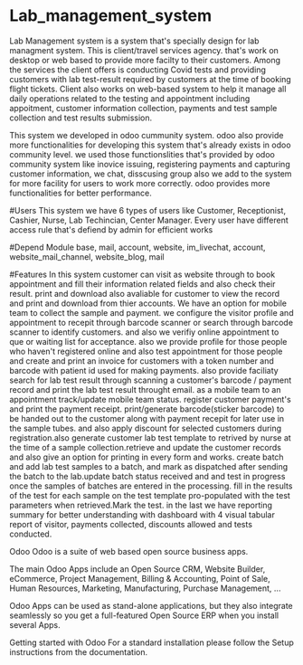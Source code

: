 # Lab_management_system
Lab Management system is a system that's specially design for lab managment system.
This is client/travel services agency. that's work on desktop or web based to provide more facilty to their customers.
Among the services the client offers is conducting Covid tests and providing customers with lab test-result required by customers at the time of booking flight tickets.
Client also works on web-based system to help it manage all daily operations related to the testing and appointment including appoitment, customer information collection, payments and test sample collection and test results submission.

This system we developed in odoo cummunity system.
odoo also provide more functionalities for developing this system that's already exists in odoo community level.
we used those functionslities that's provided by odoo community system like inovice issuing, registering payments and capturing customer information, we chat, disscusing group also we add to the system for more facility for users to work more correctly. odoo provides more functionalities for better performance.



#Users
This system we have 6 types of users like Customer, Receptionist, Cashier, Nurse, Lab Techincian, Center Manager.
Every user have different access rule that's defiend by admin for efficient works


#Depend Module
base, mail, account, website, im_livechat, account, website_mail_channel, website_blog, mail
   


#Features
In this system customer can visit as website through to book appointment and fill their information related fields and also check their result. print and download also avaliable for customer to view the record and print and download from thier accounts. We have an option for mobile team to collect the sample and payment.
we configure the visitor profile and appointment to recepit  through barcode scanner or search through barcode scanner to identify customers. and also we verifiy online appointment to que or waiting list for acceptance. also we provide profile for those people who haven't registered online and also test appointment for those people and create and print  an invoice for customers with a token number and barcode with patient id used for making payments. also provide faciliaty search for lab test result through scanning a customer's barcode / payment record and print the lab test result throught email. as a mobile team to an appointment track/update mobile team status. register customer payment's and print the payment receipt. print/generate barcode(sticker barcode) to be handed out to the customer along with payment recepit for later use in the sample tubes. and also apply discount for selected customers during registration.also generate customer lab test template to retrived by nurse at the time of a sample collection.retrieve and update the customer records and also give an option for printing in every form and works.
create batch and add lab test samples to a batch, and mark as dispatched after sending the batch to the lab.update batch status received and and test in progress once the samples of batches are entered in the processing.
fill in the results of the test for each sample on the test template pro-populated with the test parameters when retrieved.Mark the test.
in the last we have reporting summary for better understanding with dashboard with 4 visual tabular report of visitor, payments collected, discounts allowed and tests conducted.



Odoo
Odoo is a suite of web based open source business apps.

The main Odoo Apps include an Open Source CRM, Website Builder, eCommerce, Project Management, Billing & Accounting, Point of Sale, Human Resources, Marketing, Manufacturing, Purchase Management, ...

Odoo Apps can be used as stand-alone applications, but they also integrate seamlessly so you get a full-featured Open Source ERP when you install several Apps.

Getting started with Odoo
For a standard installation please follow the Setup instructions from the documentation.

